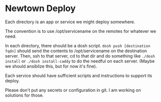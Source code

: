 # Newtown Deploy

Each directory is an app or service we might deploy somewhere.

The convention is to use /opt/servicename on the remotes for whatever
we need.

In each directory, there should be a dosh script.  `dosh push
[destination fqdn]` should send the contents to /opt/servicename on
the destination server.  Then, ssh to that server, cd to that dir and
do something like `./dosh install` or `./dosh install-caddy` to do the
needful on each server.  (Maybe we should ansiblize this, but for now
it's fine).

Each service should have sufficient scripts and instructions to support its
deploy.

Please don't put any secrets or configuration in git.  I am working on
solutions for those.

